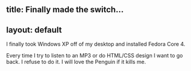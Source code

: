 title: Finally made the switch...
---
layout: default
---

I finally took Windows XP off of my desktop and installed Fedora Core 4.

Every time I try to listen to an MP3 or do HTML/CSS design I want to go back.
I refuse to do it. I will love the Penguin if it kills me.
